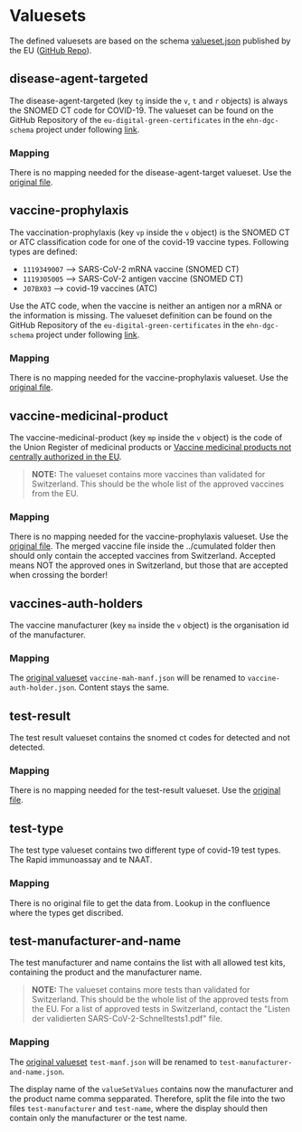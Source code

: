 # Valuesets

The defined valuesets are based on the schema [valueset.json](https://github.com/eu-digital-green-certificates/ehn-dgc-schema/blob/main/valueset.json) published by the EU ([GitHub Repo](https://github.com/eu-digital-green-certificates/ehn-dgc-schema)).

## disease-agent-targeted

The disease-agent-targeted (key `tg` inside the `v`, `t` and `r` objects) is always the SNOMED CT code for COVID-19. The valueset can be found on the GitHub Repository of the `eu-digital-green-certificates` in the `ehn-dgc-schema` project under following [link](https://github.com/eu-digital-green-certificates/ehn-dgc-schema/blob/main/valuesets/disease-agent-targeted.json).

### Mapping

There is no mapping needed for the disease-agent-target valueset. Use the [original file](https://github.com/ehn-digital-green-development/ehn-dgc-schema/blob/main/valuesets/disease-agent-targeted.json).

## vaccine-prophylaxis

The vaccination-prophylaxis (key `vp` inside the `v` object) is the SNOMED CT or ATC classification code for one of the covid-19 vaccine types. Following types are defined:

- `1119349007` --> SARS-CoV-2 mRNA vaccine (SNOMED CT)
- `1119305005` --> SARS-CoV-2 antigen vaccine (SNOMED CT)
- `J07BX03` --> covid-19 vaccines (ATC)

Use the ATC code, when the vaccine is neither an antigen nor a mRNA or the information is missing.
The valueset definition can be found on the GitHub Repository of the `eu-digital-green-certificates` in the `ehn-dgc-schema` project under following [link](https://github.com/eu-digital-green-certificates/ehn-dgc-schema/blob/main/valuesets/vaccine-prophylaxis.json).

### Mapping

There is no mapping needed for the vaccine-prophylaxis valueset. Use the [original file](https://github.com/ehn-digital-green-development/ehn-dgc-schema/blob/main/valuesets/vaccine-prophylaxis.json).

## vaccine-medicinal-product

The vaccine-medicinal-product (key `mp` inside the `v` object) is the code of the Union Register of medicinal products or [Vaccine medicinal products not centrally authorized in the EU](https://webgate.ec.europa.eu/fpfis/wikis/x/ZYg-L).

> **NOTE:** The valueset contains more vaccines than validated for Switzerland. This should be the whole list of the approved vaccines from the EU.

### Mapping

There is no mapping needed for the vaccine-prophylaxis valueset. Use the [original file](https://github.com/ehn-digital-green-development/ehn-dgc-schema/blob/main/valuesets/vaccine-medicinal-product.json).
The merged vaccine file inside the ../cumulated folder then should only contain the accepted vaccines from Switzerland. Accepted means NOT the approved ones in Switzerland, but those that are accepted when crossing the border!

## vaccines-auth-holders

The vaccine manufacturer (key `ma` inside the `v` object) is the organisation id of the manufacturer.

### Mapping

The [original valueset](https://github.com/ehn-digital-green-development/ehn-dgc-schema/blob/main/valuesets/vaccine-mah-manf.json) `vaccine-mah-manf.json` will be renamed to `vaccine-auth-holder.json`. Content stays the same.

## test-result

The test result valueset contains the snomed ct codes for detected and not detected.

### Mapping

There is no mapping needed for the test-result valueset. Use the [original file](https://github.com/ehn-digital-green-development/ehn-dgc-schema/blob/main/valuesets/test-result.json).

## test-type

The test type valueset contains two different type of covid-19 test types. The Rapid immunoassay and te NAAT.

### Mapping

There is no original file to get the data from. Lookup in the confluence where the types get discribed.

## test-manufacturer-and-name

The test manufacturer and name contains the list with all allowed test kits, containing the product and the manufacturer name.

> **NOTE:** The valueset contains more tests than validated for Switzerland. This should be the whole list of the approved tests from the EU. For a list of approved tests in Switzerland, contact the "Listen der validierten SARS-CoV-2-Schnelltests1.pdf" file.

### Mapping

The [original valueset](https://github.com/ehn-digital-green-development/ehn-dgc-schema/blob/main/valuesets/test-manf.json) `test-manf.json` will be renamed to `test-manufacturer-and-name.json`.

The display name of the `valueSetValues` contains now the manufacturer and the product name comma sepparated. Therefore, split the file into the two files `test-manufacturer` and `test-name`, where the display should then contain only the manufacturer or the test name.
